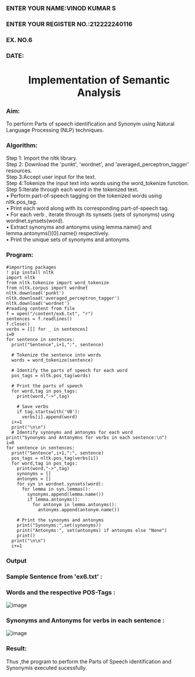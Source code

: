 <H3>ENTER YOUR NAME:VINOD KUMAR S</H3>
<H3>ENTER YOUR REGISTER NO.:212222240116</H3>
<H3>EX. NO.6</H3>
<H3>DATE:</H3>

<H1 ALIGN =CENTER>Implementation of Semantic Analysis</H1>

 ### Aim: 
 To perform Parts of speech identification and Synonym using Natural Language Processing (NLP) techniques. 
 <BR>
<h3>Algorithm:</h3>
Step 1: Import the nltk library.<br>
Step 2: Download the 'punkt', 'wordnet', and 'averaged_perceptron_tagger' resources.<br>
Step 3:Accept user input for the text.<br>
Step 4:Tokenize the input text into words using the word_tokenize function.<br>
Step 5:Iterate through each word in the tokenized text.<br>
•	Perform part-of-speech tagging on the tokenized words using nltk.pos_tag.<br>
•	Print each word along with its corresponding part-of-speech tag.<br>
•	For each verb , iterate through its synsets (sets of synonyms) using wordnet.synsets(word).<br>
•	Extract synonyms and antonyms using lemma.name() and lemma.antonyms()[0].name() respectively.<br>
•	Print the unique sets of synonyms and antonyms.
<H3>Program:</H3>

```
#importing packages
! pip install nltk
import nltk
from nltk.tokenize import word_tokenize
from nltk.corpus import wordnet
nltk.download('punkt')
nltk.download('averaged_perceptron_tagger')
nltk.download('wordnet')
#reading content from file
f = open("/content/ex6.txt", "r")
sentences = f.readlines()
f.close()
verbs = [[] for _ in sentences]
i=0
for sentence in sentences:
  print("Sentence",i+1,":", sentence)

  # Tokenize the sentence into words
  words = word_tokenize(sentence)

  # Identify the parts of speech for each word
  pos_tags = nltk.pos_tag(words)

  # Print the parts of speech
  for word,tag in pos_tags:
    print(word,"->",tag)

    # Save verbs
    if tag.startswith('VB'):
      verbs[i].append(word)
  i+=1
  print("\n\n")
  # Identify synonyms and antonyms for each word
print("Synonyms and Antonymns for verbs in each sentence:\n")
i=0
for sentence in sentences:
  print("Sentence",i+1,":", sentence)
  pos_tags = nltk.pos_tag(verbs[i])
  for word,tag in pos_tags:
    print(word,"->",tag)
    synonyms = []
    antonyms = []
    for syn in wordnet.synsets(word):
      for lemma in syn.lemmas():
        synonyms.append(lemma.name())
        if lemma.antonyms():
          for antonym in lemma.antonyms():
            antonyms.append(antonym.name())

    # Print the synonyms and antonyms
    print("Synonyms:",set(synonyms))
    print("Antonyms:", set(antonyms) if antonyms else "None")
    print()
  print("\n\n")
  i+=1
```

<H3>Output</H3>

### Sample Sentence from 'ex6.txt' :
### Words and the respective POS-Tags :
![image](https://github.com/22002102/Ex-6--AAI/assets/119091638/8aa06a74-0e12-49d3-a82a-73c0a4278ac2)

### Synonyms and Antonyms for verbs in each sentence :
![image](https://github.com/22002102/Ex-6--AAI/assets/119091638/797f781f-11ab-4a23-8167-6b1fe63c7719)

<H3>Result:</H3>
Thus ,the program to perform the Parts of Speech identification and Synonymis executed sucessfully.
